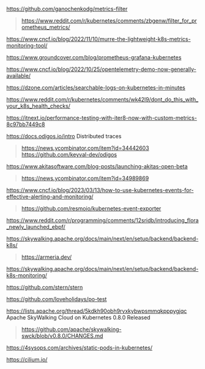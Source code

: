 https://github.com/ganochenkodg/metrics-filter
> https://www.reddit.com/r/kubernetes/comments/zbgenw/filter_for_prometheus_metrics/

https://www.cncf.io/blog/2022/11/10/murre-the-lightweight-k8s-metrics-monitoring-tool/

https://www.groundcover.com/blog/prometheus-grafana-kubernetes

https://www.cncf.io/blog/2022/10/25/opentelemetry-demo-now-generally-available/

https://dzone.com/articles/searchable-logs-on-kubernetes-in-minutes

https://www.reddit.com/r/kubernetes/comments/wk42l9/dont_do_this_with_your_k8s_health_checks/

https://itnext.io/performance-testing-with-iter8-now-with-custom-metrics-8c97bb7449c8

https://docs.odigos.io/intro Distributed traces
> https://news.ycombinator.com/item?id=34442603
> https://github.com/keyval-dev/odigos

https://www.akitasoftware.com/blog-posts/launching-akitas-open-beta
> https://news.ycombinator.com/item?id=34989869

https://www.cncf.io/blog/2023/03/13/how-to-use-kubernetes-events-for-effective-alerting-and-monitoring/
> https://github.com/resmoio/kubernetes-event-exporter

https://www.reddit.com/r/programming/comments/12sridb/introducing_flora_newly_launched_ebpf/

https://skywalking.apache.org/docs/main/next/en/setup/backend/backend-k8s/
> https://armeria.dev/

https://skywalking.apache.org/docs/main/next/en/setup/backend/backend-k8s-monitoring/

https://github.com/stern/stern

https://github.com/loveholidays/po-test

https://lists.apache.org/thread/5kdkh90obh9rvxkybwpsmmqkpppygjqc Apache SkyWalking Cloud on Kubernetes 0.8.0 Released
> https://github.com/apache/skywalking-swck/blob/v0.8.0/CHANGES.md

https://4sysops.com/archives/static-pods-in-kubernetes/

https://cilium.io/


